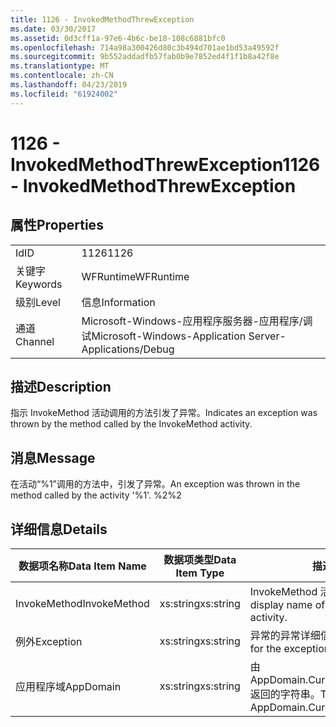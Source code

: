 ```yaml
---
title: 1126 - InvokedMethodThrewException
ms.date: 03/30/2017
ms.assetid: 0d3cff1a-97e6-4b6c-be18-108c6881bfc0
ms.openlocfilehash: 714a98a300426d80c3b494d701ae1bd53a49592f
ms.sourcegitcommit: 9b552addadfb57fab0b9e7852ed4f1f1b8a42f8e
ms.translationtype: MT
ms.contentlocale: zh-CN
ms.lasthandoff: 04/23/2019
ms.locfileid: "61924002"
---
```

# <a name="1126---invokedmethodthrewexception"></a><span data-ttu-id="08e1a-102">1126 - InvokedMethodThrewException</span><span class="sxs-lookup"><span data-stu-id="08e1a-102">1126 - InvokedMethodThrewException</span></span>
## <a name="properties"></a><span data-ttu-id="08e1a-103">属性</span><span class="sxs-lookup"><span data-stu-id="08e1a-103">Properties</span></span>  
  
|||  
|-|-|  
|<span data-ttu-id="08e1a-104">Id</span><span class="sxs-lookup"><span data-stu-id="08e1a-104">ID</span></span>|<span data-ttu-id="08e1a-105">1126</span><span class="sxs-lookup"><span data-stu-id="08e1a-105">1126</span></span>|  
|<span data-ttu-id="08e1a-106">关键字</span><span class="sxs-lookup"><span data-stu-id="08e1a-106">Keywords</span></span>|<span data-ttu-id="08e1a-107">WFRuntime</span><span class="sxs-lookup"><span data-stu-id="08e1a-107">WFRuntime</span></span>|  
|<span data-ttu-id="08e1a-108">级别</span><span class="sxs-lookup"><span data-stu-id="08e1a-108">Level</span></span>|<span data-ttu-id="08e1a-109">信息</span><span class="sxs-lookup"><span data-stu-id="08e1a-109">Information</span></span>|  
|<span data-ttu-id="08e1a-110">通道</span><span class="sxs-lookup"><span data-stu-id="08e1a-110">Channel</span></span>|<span data-ttu-id="08e1a-111">Microsoft-Windows-应用程序服务器-应用程序/调试</span><span class="sxs-lookup"><span data-stu-id="08e1a-111">Microsoft-Windows-Application Server-Applications/Debug</span></span>|  
  
## <a name="description"></a><span data-ttu-id="08e1a-112">描述</span><span class="sxs-lookup"><span data-stu-id="08e1a-112">Description</span></span>  
 <span data-ttu-id="08e1a-113">指示 InvokeMethod 活动调用的方法引发了异常。</span><span class="sxs-lookup"><span data-stu-id="08e1a-113">Indicates an exception was thrown by the method called by the InvokeMethod activity.</span></span>  
  
## <a name="message"></a><span data-ttu-id="08e1a-114">消息</span><span class="sxs-lookup"><span data-stu-id="08e1a-114">Message</span></span>  
 <span data-ttu-id="08e1a-115">在活动“%1”调用的方法中，引发了异常。</span><span class="sxs-lookup"><span data-stu-id="08e1a-115">An exception was thrown in the method called by the activity '%1'.</span></span> <span data-ttu-id="08e1a-116">%2</span><span class="sxs-lookup"><span data-stu-id="08e1a-116">%2</span></span>  
  
## <a name="details"></a><span data-ttu-id="08e1a-117">详细信息</span><span class="sxs-lookup"><span data-stu-id="08e1a-117">Details</span></span>  
  
|<span data-ttu-id="08e1a-118">数据项名称</span><span class="sxs-lookup"><span data-stu-id="08e1a-118">Data Item Name</span></span>|<span data-ttu-id="08e1a-119">数据项类型</span><span class="sxs-lookup"><span data-stu-id="08e1a-119">Data Item Type</span></span>|<span data-ttu-id="08e1a-120">描述</span><span class="sxs-lookup"><span data-stu-id="08e1a-120">Description</span></span>|  
|--------------------|--------------------|-----------------|  
|<span data-ttu-id="08e1a-121">InvokeMethod</span><span class="sxs-lookup"><span data-stu-id="08e1a-121">InvokeMethod</span></span>|<span data-ttu-id="08e1a-122">xs:string</span><span class="sxs-lookup"><span data-stu-id="08e1a-122">xs:string</span></span>|<span data-ttu-id="08e1a-123">InvokeMethod 活动的显示名称。</span><span class="sxs-lookup"><span data-stu-id="08e1a-123">The display name of the InvokeMethod activity.</span></span>|  
|<span data-ttu-id="08e1a-124">例外</span><span class="sxs-lookup"><span data-stu-id="08e1a-124">Exception</span></span>|<span data-ttu-id="08e1a-125">xs:string</span><span class="sxs-lookup"><span data-stu-id="08e1a-125">xs:string</span></span>|<span data-ttu-id="08e1a-126">异常的异常详细信息</span><span class="sxs-lookup"><span data-stu-id="08e1a-126">The exception details for the exception</span></span>|  
|<span data-ttu-id="08e1a-127">应用程序域</span><span class="sxs-lookup"><span data-stu-id="08e1a-127">AppDomain</span></span>|<span data-ttu-id="08e1a-128">xs:string</span><span class="sxs-lookup"><span data-stu-id="08e1a-128">xs:string</span></span>|<span data-ttu-id="08e1a-129">由 AppDomain.CurrentDomain.FriendlyName 返回的字符串。</span><span class="sxs-lookup"><span data-stu-id="08e1a-129">The string returned by AppDomain.CurrentDomain.FriendlyName.</span></span>|
